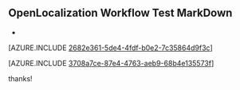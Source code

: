 ## OpenLocalization Workflow Test MarkDown
* 

[AZURE.INCLUDE [2682e361-5de4-4fdf-b0e2-7c35864d9f3c](calleeMd1.md)]



[AZURE.INCLUDE [3708a7ce-87e4-4763-aeb9-68b4e135573f](calleeMd2.md)]

 
thanks!